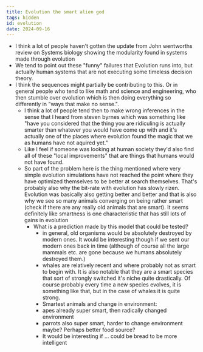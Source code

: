 ```yaml
---
title: Evolution the smart alien god
tags: hidden
id: evolution
date: 2024-09-16
---
```


- I think a lot of people haven't gotten the update from John wentworths review on Systems biology showing the modularity found in systems made through evolution
- We tend to point out these "funny" failures that Evolution runs into, but actually human systems that are not executing some timeless decision theory.
- I think the sequences might partially be contributing to this. Or in general people who tend to like math and science and engineering, who then stumble over evolution which is then doing everything so differently in "ways that make no sense.". 
  - I think a lot of people tend then to make wrong inferences in the sense that I heard from steven byrnes which was something like "have you considered that the thing you are ridiculing is actually smarter than whatever you would have come up with and it's actually one of the places where evolution found the magic that we as humans have not aquired yet."
  - Like I feel if someone was looking at human society they'd also find all of these "local improvements" that are things that humans would not have found.
  - So part of the problem here is the thing mentioned where very simple evolution simulations have not reached the point where they have optimized themselves to be better at search themselves. That's probably also why the bit-rate with evolution has slowly rizen. Evolution was basically also getting better and better and that is also why we see so many animals converging on being rather smart (check if there are any really old animals that are smart). It seems definitely like smartness is one characteristic that has still lots of gains in evolution
    - What is a prediction made by this model that could be tested?
      - in general, old organisms would be absolutely destroyed by modern ones. It would be interesting though if we sent our modern ones back in time (although of course all the large mammals etc. are gone because we humans absolutely destroyed them.)
      - whales are relatively recent and where probably not as smart to begin with. It is also notable that they are a smart species that sort of strongly switched it's niche quite drastically. Of course probably every time a new species evolves, it is something like that, but in the case of whales it is quite strong.
      - Smartest animals and change in environment:
       - apes already super smart, then radically changed environment
       - parrots also super smart, harder to change environment maybe? Perhaps better food source?
       - It would be interesting if ... could be bread to be more intelligent
  
